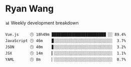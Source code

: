 # Ryan Wang

 <!-- waka-box start -->
📊 Weekly development breakdown
```text
Vue.js     🕓 18h49m ████████████████████████▏░░ 89.4%
JavaScript 🕓 46m    ▉░░░░░░░░░░░░░░░░░░░░░░░░░░  3.7%
JSON       🕓 40m    ▊░░░░░░░░░░░░░░░░░░░░░░░░░░  3.2%
JSX        🕓 14m    ▎░░░░░░░░░░░░░░░░░░░░░░░░░░  1.1%
YAML       🕓 8m     ▏░░░░░░░░░░░░░░░░░░░░░░░░░░  0.7%
```
<!-- Powered by https://github.com/YouEclipse/waka-box-go . -->
<!-- waka-box end -->